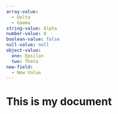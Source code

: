```yaml
---
array-value:
  - Delta
  - Gamma
string-value: Alpha
number-value: 0
boolean-value: false
null-value: null
object-value:
  one: Epsilon
  two: Theta
new-field:
  - New Value
---
```

# This is my document
